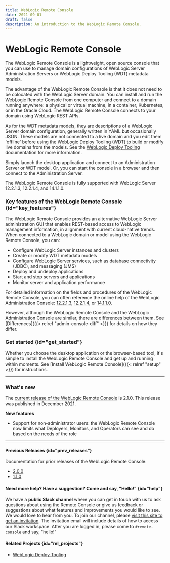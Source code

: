 ```yaml
---
title: WebLogic Remote Console
date: 2021-09-01
draft: false
description: An introduction to the WebLogic Remote Console.
---
```

# WebLogic Remote Console

The WebLogic Remote Console is a lightweight, open source console that you can use to manage domain configurations of WebLogic Server Administration Servers or WebLogic Deploy Tooling (WDT) metadata models.

The advantage of the WebLogic Remote Console is that it does not need to be colocated with the WebLogic Server domain. You can install and run the WebLogic Remote Console from one computer and connect to a domain running anywhere: a physical or virtual machine, in a container, Kubernetes, or in the Oracle Cloud. The WebLogic Remote Console connects to your domain using WebLogic REST APIs.

As for the WDT metadata models, they are descriptions of a WebLogic Server domain configuration, generally written in YAML but occasionally JSON. These models are not connected to a live domain and you edit them 'offline' before using the WebLogic Deploy Tooling (WDT) to build or modify live domains from the models. See the [WebLogic Deploy Tooling](https://oracle.github.io/weblogic-deploy-tooling/) documentation for more information.

Simply launch the desktop application and connect to an Administration Server or WDT model. Or, you can start the console in a browser and then connect to the Administration Server.

The WebLogic Remote Console is fully supported with WebLogic Server 12.2.1.3, 12.2.1.4, and 14.1.1.0.

### Key features of the WebLogic Remote Console {id="key_features"}
The WebLogic Remote Console provides an alternative WebLogic Server administration GUI that enables REST-based access to WebLogic management information, in alignment with current cloud-native trends. When connected to a WebLogic domain or model using the WebLogic Remote Console, you can:
* Configure WebLogic Server instances and clusters
* Create or modify WDT metadata models
* Configure WebLogic Server services, such as database connectivity (JDBC), and messaging (JMS)
* Deploy and undeploy applications
* Start and stop servers and applications
* Monitor server and application performance

For detailed information on the fields and procedures of the WebLogic Remote Console, you can often reference the online help of the WebLogic Administration Console: [12.2.1.3](https://docs.oracle.com/middleware/12213/wls/WLACH/index.html), [12.2.1.4](https://docs.oracle.com/en/middleware/fusion-middleware/weblogic-server/12.2.1.4/wlach/index.html), or [14.1.1.0](https://docs-uat.us.oracle.com/en/middleware/standalone/weblogic-server/14.1.1.0/wlach/index.html).

However, although the WebLogic Remote Console and the WebLogic Administration Console are similar, there are differences between them. See [Differences]({{< relref "admin-console-diff" >}}) for details on how they differ.

### Get started {id="get_started"}

Whether you choose the desktop application or the browser-based tool, it's simple to install the WebLogic Remote Console and get up and running within moments. See [Install WebLogic Remote Console]({{< relref "setup" >}}) for instructions.

***
### What's new
The [current release of the WebLogic Remote Console](https://github.com/oracle/weblogic-remote-console/releases) is 2.1.0. This release was published in December 2021.

**New features**

* Support for non-administrator users: the WebLogic Remote Console now limits what Deployers, Monitors, and Operators can see and do based on the needs of the role
***

#### Previous Releases {id="prev_releases"}
Documentation for prior releases of the WebLogic Remote Console:
* [2.0.0](https://oracle.github.io/weblogic-remote-console/2.0/)
* [1.1.0](https://oracle.github.io/weblogic-remote-console/1.1/)

#### Need more help? Have a suggestion? Come and say, "Hello!" {id="help"}

We have a **public Slack channel** where you can get in touch with us to ask questions about using the Remote Console or give us feedback or suggestions about what features and improvements you would like to see.  We would love to hear from you. To join our channel, please [visit this site to get an invitation](https://weblogic-slack-inviter.herokuapp.com/). The invitation email will include details of how to access our Slack workspace.  After you are logged in, please come to `#remote-console` and say, "hello!"

#### Related Projects {id="rel_projects"}

* [WebLogic Deploy Tooling](https://oracle.github.io/weblogic-deploy-tooling/)